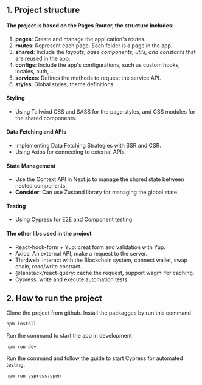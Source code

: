 ## 1. Project structure

#### The project is based on the Pages Router, the structure includes:

1. **pages**: Create and manage the application's routes.
2. **routes**: Represent each page. Each folder is a page in the app.
3. **shared**: Include the *layouts, base components, utils, and constants* that are reused in the app.
4. **configs**: Include the app's configurations, such as custom hooks, locales, auth, ...
5. **services**: Defines the methods to request the service API.
6. **styles**: Global styles, theme definitions.

#### Styling
- Using Tailwind CSS and SASS for the page styles, and CSS modules for the shared components.

#### Data Fetching and APIs
- Implementing Data Fetching Strategies with SSR and CSR.
- Using Axios for connecting to external APIs.

#### State Management
- Use the Context API in Next.js to manage the shared state between nested components.
- **Consider**: Can use Zustand library for managing the global state.

#### Testing
- Using Cypress for E2E and Component testing

#### The other libs used in the project
- React-hook-form + Yup: creat form and validation with Yup.
- Axios: An external API, make a request to the server.
- Thirdweb: interact with the Blockchain system, connect wallet, swap chain, read/write contract.
- @tanstack/react-query: cache the request, support wagmi for caching.
- Cypress: write and execute automation tests.

## 2. How to run the project

Clone the project from github. Install the packagges by run this command

```bash
npm install
```

Run the command to start the app in development

```bash
npm run dev
```

Run the command and follow the guide to start Cypress for automated testing.

```bash
npm run cypress:open
```
